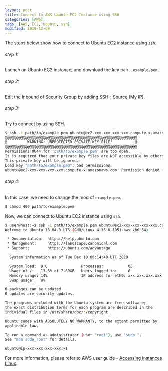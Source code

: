 ```yaml
---
layout: post
title: Connect to AWS Ubuntu EC2 Instance using SSH
categories: [AWS]
tags: [AWS, EC2, Ubuntu, ssh]
modified: 2019-12-09
---
```


The steps below show how to connect to Ubuntu EC2 instance using `ssh`.

###### step 1:
Launch an Ubuntu EC2 instance, and download the key pair - `example.pem`.

###### step 2:
Edit the Inbound of Security Group by adding SSH - Source (My IP).

###### step 3:
Try to connect by using SSH.
```bash
$ ssh -i path/to/example.pem ubuntu@ec2-xxx-xxx-xxx-xxx.compute-x.amazonaws.com
@@@@@@@@@@@@@@@@@@@@@@@@@@@@@@@@@@@@@@@@@@@@@@@@@@@@@@@@@@@
@         WARNING: UNPROTECTED PRIVATE KEY FILE!          @
@@@@@@@@@@@@@@@@@@@@@@@@@@@@@@@@@@@@@@@@@@@@@@@@@@@@@@@@@@@
Permissions 0644 for 'path/to/example.pem' are too open.
It is required that your private key files are NOT accessible by others.
This private key will be ignored.
Load key "path/to/example.pem": bad permissions
ubuntu@ec2-xxx-xxx-xxx-xxx.compute-x.amazonaws.com: Permission denied (publickey).
```

###### step 4:
In this case, we need to change the mod of `example.pem`.
```bash
$ chmod 400 path/to/example.pem 
```
Now, we can connect to Ubuntu EC2 instance using `ssh`.
```bash
$ user@host:~$ ssh -i path/to/example.pem ubuntu@ec2-xxx-xxx-xxx-xxx.compute-x.amazonaws.com
Welcome to Ubuntu 18.04.3 LTS (GNU/Linux 4.15.0-1051-aws x86_64)

 * Documentation:  https://help.ubuntu.com
 * Management:     https://landscape.canonical.com
 * Support:        https://ubuntu.com/advantage

  System information as of Tue Dec 10 06:14:48 UTC 2019

  System load:  0.0               Processes:           85
  Usage of /:   13.6% of 7.69GB   Users logged in:     0
  Memory usage: 14%               IP address for eth0: xxx.xxx.xxx.xxx
  Swap usage:   0%

0 packages can be updated.
0 updates are security updates.

The programs included with the Ubuntu system are free software;
the exact distribution terms for each program are described in the
individual files in /usr/share/doc/*/copyright.

Ubuntu comes with ABSOLUTELY NO WARRANTY, to the extent permitted by
applicable law.

To run a command as administrator (user "root"), use "sudo ".
See "man sudo_root" for details.

ubuntu@ip-xxx-xxx-xxx-xxx:~$ 
```

For more information, please refer to AWS user guide - [Accessing Instances Linux](
https://docs.aws.amazon.com/AWSEC2/latest/UserGuide/AccessingInstancesLinux.html).